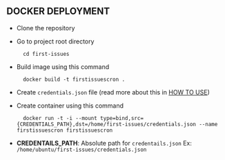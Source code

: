 ## DOCKER DEPLOYMENT

- Clone the repository
- Go to project root directory 
  ```
    cd first-issues
  ```
- Build image using this command
  ```
    docker build -t firstissuescron .
  ```
- Create `credentials.json` file (read more about this in [HOW TO USE](HOW_TO_USE.md))
- Create container using this command
  ```
    docker run -t -i --mount type=bind,src={CREDENTIALS_PATH},dst=/home/first-issues/credentials.json --name firstissuescron firstissuescron
  ```

- <b>CREDENTAILS_PATH</b>: Absolute path for `credentails.json`
Ex: `/home/ubuntu/first-issues/credentials.json`


